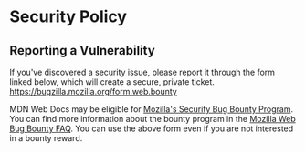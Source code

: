 # Security Policy

## Reporting a Vulnerability

If you've discovered a security issue, please report it through the form linked
below, which will create a secure, private ticket.
https://bugzilla.mozilla.org/form.web.bounty

MDN Web Docs may be eligible for
[Mozilla's Security Bug Bounty Program](https://www.mozilla.org/en-US/security/bug-bounty/).
You can find more information about the bounty program in the
[Mozilla Web Bug Bounty FAQ](https://www.mozilla.org/en-US/security/bug-bounty/faq-webapp/).
You can use the above form even if you are not interested in a bounty reward.
